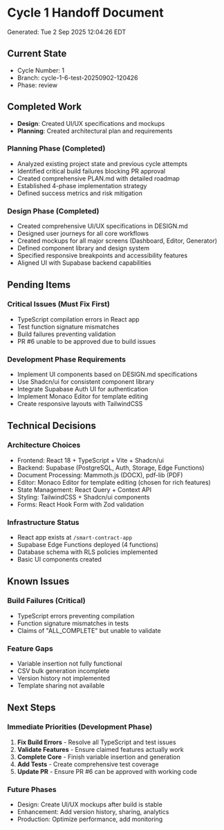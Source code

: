 # Cycle 1 Handoff Document

Generated: Tue  2 Sep 2025 12:04:26 EDT

## Current State
- Cycle Number: 1
- Branch: cycle-1-6-test-20250902-120426
- Phase: review

## Completed Work
<!-- Updated by each agent as they complete their phase -->
- **Design**: Created UI/UX specifications and mockups
- **Planning**: Created architectural plan and requirements
### Planning Phase (Completed)
- Analyzed existing project state and previous cycle attempts
- Identified critical build failures blocking PR approval
- Created comprehensive PLAN.md with detailed roadmap
- Established 4-phase implementation strategy
- Defined success metrics and risk mitigation

### Design Phase (Completed)
- Created comprehensive UI/UX specifications in DESIGN.md
- Designed user journeys for all core workflows
- Created mockups for all major screens (Dashboard, Editor, Generator)
- Defined component library and design system
- Specified responsive breakpoints and accessibility features
- Aligned UI with Supabase backend capabilities

## Pending Items
<!-- Items that need attention in the next phase or cycle -->
### Critical Issues (Must Fix First)
- TypeScript compilation errors in React app
- Test function signature mismatches
- Build failures preventing validation
- PR #6 unable to be approved due to build issues

### Development Phase Requirements
- Implement UI components based on DESIGN.md specifications
- Use Shadcn/ui for consistent component library
- Integrate Supabase Auth UI for authentication
- Implement Monaco Editor for template editing
- Create responsive layouts with TailwindCSS

## Technical Decisions
<!-- Important technical decisions made during this cycle -->
### Architecture Choices
- Frontend: React 18 + TypeScript + Vite + Shadcn/ui
- Backend: Supabase (PostgreSQL, Auth, Storage, Edge Functions)
- Document Processing: Mammoth.js (DOCX), pdf-lib (PDF)
- Editor: Monaco Editor for template editing (chosen for rich features)
- State Management: React Query + Context API
- Styling: TailwindCSS + Shadcn/ui components
- Forms: React Hook Form with Zod validation

### Infrastructure Status
- React app exists at `/smart-contract-app`
- Supabase Edge Functions deployed (4 functions)
- Database schema with RLS policies implemented
- Basic UI components created

## Known Issues
<!-- Issues discovered but not yet resolved -->
### Build Failures (Critical)
- TypeScript errors preventing compilation
- Function signature mismatches in tests
- Claims of "ALL_COMPLETE" but unable to validate

### Feature Gaps
- Variable insertion not fully functional
- CSV bulk generation incomplete
- Version history not implemented
- Template sharing not available

## Next Steps
<!-- Clear action items for the next agent/cycle -->
### Immediate Priorities (Development Phase)
1. **Fix Build Errors** - Resolve all TypeScript and test issues
2. **Validate Features** - Ensure claimed features actually work
3. **Complete Core** - Finish variable insertion and generation
4. **Add Tests** - Create comprehensive test coverage
5. **Update PR** - Ensure PR #6 can be approved with working code

### Future Phases
- Design: Create UI/UX mockups after build is stable
- Enhancement: Add version history, sharing, analytics
- Production: Optimize performance, add monitoring

